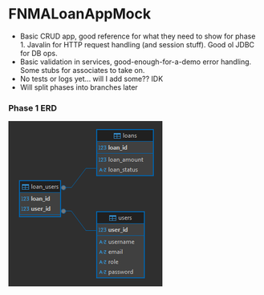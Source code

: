 # FNMALoanAppMock

- Basic CRUD app, good reference for what they need to show for phase 1. Javalin for HTTP request handling (and session stuff). Good ol JDBC for DB ops. 
- Basic validation in services, good-enough-for-a-demo error handling. Some stubs for associates to take on.
- No tests or logs yet... will I add some?? IDK
- Will split phases into branches later

### Phase 1 ERD

![ERD iteration 1](./ERD_it1.png)
